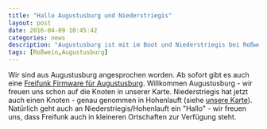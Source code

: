 ```yaml
---
title: "Hallo Augustusburg und Niederstriegis"
layout: post
date: 2016-04-09 10:45:42
categories: news
description: "Augustusburg ist mit im Boot und Niederstriegis bei Roßwein hat auch seinen ersten Freifunk Knoten"
tags: [Roßwein,Augustusburg]
---
```


Wir sind aus Augustusburg angesprochen worden. Ab sofort gibt es auch eine [Freifunk Firmware für Augustusburg](//firmware.freifunk-mittelsachsen.de/stable/augustusburg/). Willkommen Augustusburg - wir freuen uns
schon auf die Knoten in unserer Karte.
Niederstriegis hat jetzt auch einen Knoten - genau genommen in Hohenlauft (siehe [unsere Karte](//karte.freifunk-mittelsachsen.de/meshviewer/)). Natürlich geht auch an Niederstriegis/Hohenlauft ein "Hallo" - wir freuen uns, dass Freifunk auch in kleineren Ortschaften zur Verfügung steht.
